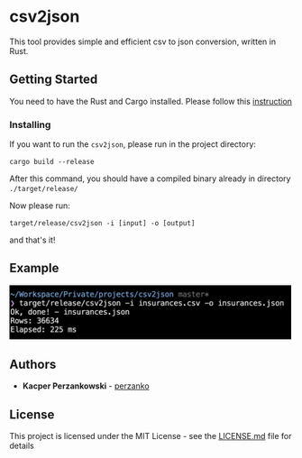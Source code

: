 # csv2json

This tool provides simple and efficient csv to json conversion, written in Rust.

## Getting Started

You need to have the Rust and Cargo installed. Please follow this [instruction](https://www.rust-lang.org/tools/install)


### Installing

If you want to run the `csv2json`, please run in the project directory:

```
cargo build --release
```

After this command, you should have a compiled binary already in directory `./target/release/`

Now please run:
```
target/release/csv2json -i [input] -o [output]
```
and that's it!

## Example

<img src="https://raw.githubusercontent.com/perzanko/csv2json/master/example/example.png" width="500">

## Authors

* **Kacper Perzankowski** - [perzanko](https://github.com/perzanko)

## License

This project is licensed under the MIT License - see the [LICENSE.md](LICENSE.md) file for details
